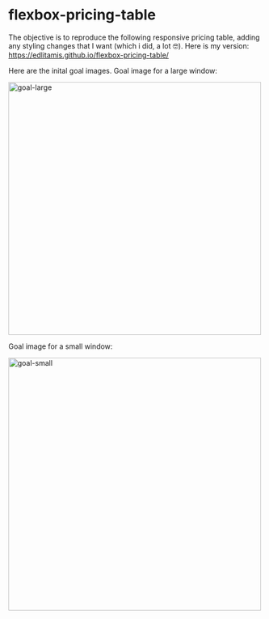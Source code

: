 # flexbox-pricing-table

The objective is to reproduce the following responsive pricing table, adding any styling changes that I want (which i did, a lot 🤓).
Here is my version: https://edlitamis.github.io/flexbox-pricing-table/

Here are the inital goal images.
Goal image for a large window:

<img width="500" alt="goal-large" src="https://github.com/edlitamis/flexbox-pricing-table/assets/66284304/093fa8eb-ba58-43ca-8acb-f4419aa2f0d9">

Goal image for a small window:

<img width="500" alt="goal-small" src="https://github.com/edlitamis/flexbox-pricing-table/assets/66284304/912e6188-c86f-4246-838d-35acbb67d067">
